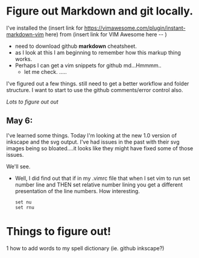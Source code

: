 # Figure out Markdown and git locally.
I've installed the (insert link for https://vimawesome.com/plugin/instant-markdown-vim here)
from (insert link for VIM Awesome here -- )

 - need to download github **markdown** cheatsheet. 
 - as I look at this I am beginning to remember how this markup thing works. 
 - Perhaps I can get a vim snippets for github md...Hmmmm..
    - let me check.
.....

I've figured out a few things. still need to get a better workflow and folder structure. I want to start to use the github comments/error control also. 

*Lots to figure out out*

## May 6: 
 I've learned some things. Today I'm looking at the new 1.0 version of inkscape and the svg output. I've had issues in the past with their svg images being so bloated....it looks like they might have fixed some of those issues. 

 We'll see. 

 - Well, I did find out that if in my .vimrc file that when I set vim to run set number line and THEN set relative number lining you get a different presentation of the line numbers. How interesting. 
     ```
     set nu
     set rnu
     ```

# Things to figure out!
1 how to add words to my spell dictionary (ie. github inkscape?)
